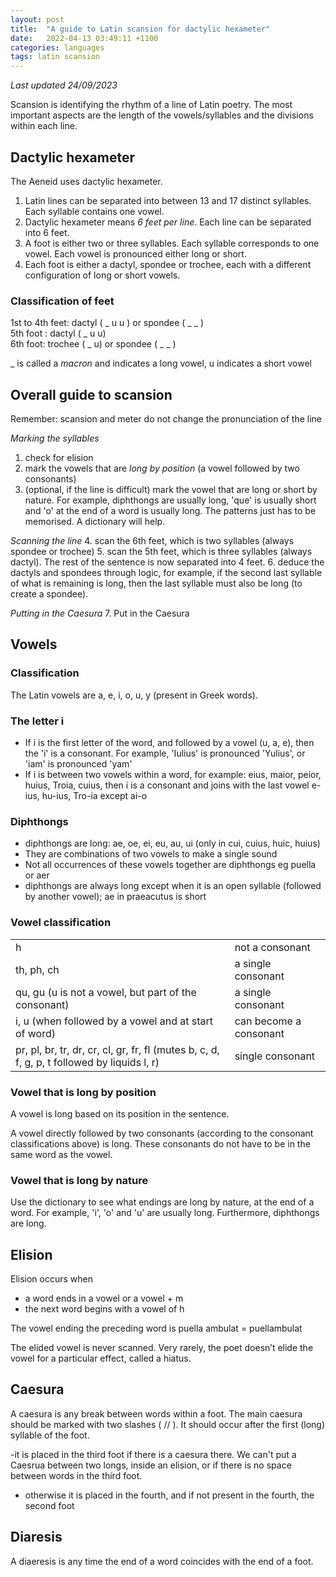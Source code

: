 ```yaml
---
layout: post
title:  "A guide to Latin scansion for dactylic hexameter"
date:   2022-04-13 03:49:11 +1100
categories: languages
tags: latin scansion 
---
```

_Last updated 24/09/2023_

Scansion is identifying the rhythm of a line of Latin poetry. The most important aspects are the length of the vowels/syllables and the divisions within each line.

## Dactylic hexameter

The Aeneid uses dactylic hexameter.  
1. Latin lines can be separated into between 13 and 17 distinct syllables. Each syllable contains one vowel.
2. Dactylic hexameter means *6 feet per line*. Each line can be separated into 6 feet.
3. A foot is either two or three syllables. Each syllable corresponds to one vowel. Each vowel is pronounced either long or short.
4. Each foot is either a dactyl, spondee or trochee, each with a different configuration of long or short vowels.

### Classification of feet
1st to 4th feet: dactyl ( _ u u ) or spondee ( _ _ )  
5th foot : dactyl ( _  u u)  
6th foot: trochee ( _ u) or spondee ( _ _ )  

_ is called a *macron* and indicates a long vowel, u indicates a short vowel

## Overall guide to scansion

Remember: scansion and meter do not change the pronunciation of the line

*Marking the syllables*
1. check for elision 
2. mark the vowels that are *long by position* (a vowel followed by two consonants)
3. (optional, if the line is difficult) mark the vowel that are long or short by nature. For example, diphthongs are usually long, 'que' is usually short and 'o' at the end of a word is usually long. The patterns just has to be memorised. A dictionary will help.

*Scanning the line*
4. scan the 6th feet, which is two syllables (always spondee or trochee)
5. scan the 5th feet, which is three syllables (always dactyl). The rest of the sentence is now separated into 4 feet.
6. deduce the dactyls and spondees through logic, for example, if the second last syllable of what is remaining is long, then the last syllable must also be long (to create a spondee).

*Putting in the Caesura*
7. Put in the Caesura

## Vowels
### Classification
The Latin vowels are a, e, i, o, u, y (present in Greek words).

### The letter i
- If i is the first letter of the word, and followed by a vowel (u, a, e), then the 'i' is a consonant. For example, 'Iulius' is pronounced 'Yulius', or 'iam' is pronounced 'yam'
- If i is between two vowels within a word, for example: eius, maior, peior, huius, Troia, cuius, then i is a consonant and joins with the last vowel e-ius, hu-ius, Tro-ia except ai-o

### Diphthongs
- diphthongs are long: ae, oe, ei, eu, au, ui (only in cui, cuius, huic, huius)
- They are combinations of two vowels to make a single sound
- Not all occurrences of these vowels together are diphthongs eg puella or aer
- diphthongs are always long except when it is an open syllable (followed by another vowel); ae in praeacutus is short

<h3>Vowel classification</h3>
<table>
<tr>
<td>h</td>
<td>not a consonant</td>
</tr>
<tr>
<td>th, ph, ch</td>
<td>a single consonant</td>
</tr>
<tr>
<td>qu, gu (u is not a vowel, but part of the consonant)</td>
<td>a single consonant</td>
</tr>
<tr>
<td>i, u (when followed by a vowel and at start of word)</td>
<td>can become a consonant</td>
</tr>
<tr>
<td>pr, pl, br, tr, dr, cr, cl, gr, fr, fl (mutes b, c, d, f, g, p, t followed by liquids l, r)	</td>
<td>single consonant</td>
</tr>
</table>

### Vowel that is long by position

A vowel is long based on its position in the sentence.

A vowel directly followed by two consonants (according to the consonant classifications above) is long. These consonants do not have to be in the same word as the vowel.

### Vowel that is long by nature
Use the dictionary to see what endings are long by nature, at the end of a word. For example, 'i', 'o' and 'u' are usually long. Furthermore, diphthongs are long.

## Elision
Elision occurs when  
- a word ends in a vowel or a vowel + m
- the next word begins with a vowel of h

The vowel ending the preceding word is puella ambulat = puellambulat

The elided vowel is never scanned. Very rarely, the poet doesn’t elide the vowel for a particular effect, called a hiatus.

## Caesura 
A caesura is any break between words within a foot. The main caesura should be marked with two slashes ( // ). It should occur after the first (long) syllable of the foot.

-it is placed in the third foot if there is a caesura there. We can't put a Caesrua between two longs, inside an elision, or if there is no space between words in the third foot.
- otherwise it is placed in the fourth, and if not present in the fourth, the second foot

## Diaresis
A diaeresis is any time the end of a word coincides with the end of a foot.

